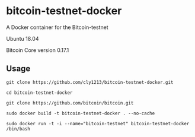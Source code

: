 # bitcoin-testnet-docker

A Docker container for the Bitcoin-testnet

Ubuntu 18.04

Bitcoin Core version 0.17.1

## Usage
```git clone https://github.com/cly1213/bitcoin-testnet-docker.git```

```cd bitcoin-testnet-docker```

```git clone https://github.com/bitcoin/bitcoin.git```

```sudo docker build -t bitcoin-testnet-docker . --no-cache```

```sudo docker run -t -i --name="bitcoin-testnet" bitcoin-testnet-docker /bin/bash```



